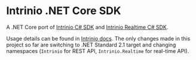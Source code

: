 # Intrinio .NET Core SDK

A .NET Core port of [Intrinio C# SDK](https://github.com/intrinio/csharp-sdk)
and [Intrinio Realtime C#
SDK](https://github.com/intrinio/intrinio-realtime-csharp-sdk).

Usage details can be found in [Intrinio
docs](https://docs.intrinio.com/documentation/). The only changes made in this
project so far are switching to .NET Standard 2.1 target and changing
namespaces (`Intrinio` for REST API, `Intrinio.Realtime` for real-time API).